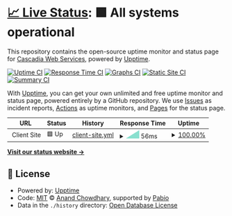 # [📈 Live Status](https://status.cascadiaweb.services): <!--live status--> **🟩 All systems operational**

This repository contains the open-source uptime monitor and status page for [Cascadia Web Services](https://cascadiaweb.services), powered by [Upptime](https://github.com/upptime/upptime).

[![Uptime CI](https://github.com/Cascadia-Web-Services/monitoring/workflows/Uptime%20CI/badge.svg)](https://github.com/Cascadia-Web-Services/monitoring/actions?query=workflow%3A%22Uptime+CI%22)
[![Response Time CI](https://github.com/Cascadia-Web-Services/monitoring/workflows/Response%20Time%20CI/badge.svg)](https://github.com/Cascadia-Web-Services/monitoring/actions?query=workflow%3A%22Response+Time+CI%22)
[![Graphs CI](https://github.com/Cascadia-Web-Services/monitoring/workflows/Graphs%20CI/badge.svg)](https://github.com/Cascadia-Web-Services/monitoring/actions?query=workflow%3A%22Graphs+CI%22)
[![Static Site CI](https://github.com/Cascadia-Web-Services/monitoring/workflows/Static%20Site%20CI/badge.svg)](https://github.com/Cascadia-Web-Services/monitoring/actions?query=workflow%3A%22Static+Site+CI%22)
[![Summary CI](https://github.com/Cascadia-Web-Services/monitoring/workflows/Summary%20CI/badge.svg)](https://github.com/Cascadia-Web-Services/monitoring/actions?query=workflow%3A%22Summary+CI%22)

With [Upptime](https://upptime.js.org), you can get your own unlimited and free uptime monitor and status page, powered entirely by a GitHub repository. We use [Issues](https://github.com/Cascadia-Web-Services/monitoring/issues) as incident reports, [Actions](https://github.com/Cascadia-Web-Services/monitoring/actions) as uptime monitors, and [Pages](https://status.cascadiaweb.services) for the status page.

<!--start: status pages-->
<!-- This summary is generated by Upptime (https://github.com/upptime/upptime) -->
<!-- Do not edit this manually, your changes will be overwritten -->
<!-- prettier-ignore -->
| URL | Status | History | Response Time | Uptime |
| --- | ------ | ------- | ------------- | ------ |
| <img alt="" src="https://icons.duckduckgo.com/ip3/null.ico" height="13"> Client Site | 🟩 Up | [client-site.yml](https://github.com/Cascadia-Web-Services/monitoring/commits/HEAD/history/client-site.yml) | <details><summary><img alt="Response time graph" src="./graphs/client-site/response-time-week.png" height="20"> 56ms</summary><br><a href="https://status.cascadiaweb.services/history/client-site"><img alt="Response time 56" src="https://img.shields.io/endpoint?url=https%3A%2F%2Fraw.githubusercontent.com%2FCascadia-Web-Services%2Fmonitoring%2FHEAD%2Fapi%2Fclient-site%2Fresponse-time.json"></a><br><a href="https://status.cascadiaweb.services/history/client-site"><img alt="24-hour response time 56" src="https://img.shields.io/endpoint?url=https%3A%2F%2Fraw.githubusercontent.com%2FCascadia-Web-Services%2Fmonitoring%2FHEAD%2Fapi%2Fclient-site%2Fresponse-time-day.json"></a><br><a href="https://status.cascadiaweb.services/history/client-site"><img alt="7-day response time 56" src="https://img.shields.io/endpoint?url=https%3A%2F%2Fraw.githubusercontent.com%2FCascadia-Web-Services%2Fmonitoring%2FHEAD%2Fapi%2Fclient-site%2Fresponse-time-week.json"></a><br><a href="https://status.cascadiaweb.services/history/client-site"><img alt="30-day response time 56" src="https://img.shields.io/endpoint?url=https%3A%2F%2Fraw.githubusercontent.com%2FCascadia-Web-Services%2Fmonitoring%2FHEAD%2Fapi%2Fclient-site%2Fresponse-time-month.json"></a><br><a href="https://status.cascadiaweb.services/history/client-site"><img alt="1-year response time 56" src="https://img.shields.io/endpoint?url=https%3A%2F%2Fraw.githubusercontent.com%2FCascadia-Web-Services%2Fmonitoring%2FHEAD%2Fapi%2Fclient-site%2Fresponse-time-year.json"></a></details> | <details><summary><a href="https://status.cascadiaweb.services/history/client-site">100.00%</a></summary><a href="https://status.cascadiaweb.services/history/client-site"><img alt="All-time uptime 100.00%" src="https://img.shields.io/endpoint?url=https%3A%2F%2Fraw.githubusercontent.com%2FCascadia-Web-Services%2Fmonitoring%2FHEAD%2Fapi%2Fclient-site%2Fuptime.json"></a><br><a href="https://status.cascadiaweb.services/history/client-site"><img alt="24-hour uptime 100.00%" src="https://img.shields.io/endpoint?url=https%3A%2F%2Fraw.githubusercontent.com%2FCascadia-Web-Services%2Fmonitoring%2FHEAD%2Fapi%2Fclient-site%2Fuptime-day.json"></a><br><a href="https://status.cascadiaweb.services/history/client-site"><img alt="7-day uptime 100.00%" src="https://img.shields.io/endpoint?url=https%3A%2F%2Fraw.githubusercontent.com%2FCascadia-Web-Services%2Fmonitoring%2FHEAD%2Fapi%2Fclient-site%2Fuptime-week.json"></a><br><a href="https://status.cascadiaweb.services/history/client-site"><img alt="30-day uptime 100.00%" src="https://img.shields.io/endpoint?url=https%3A%2F%2Fraw.githubusercontent.com%2FCascadia-Web-Services%2Fmonitoring%2FHEAD%2Fapi%2Fclient-site%2Fuptime-month.json"></a><br><a href="https://status.cascadiaweb.services/history/client-site"><img alt="1-year uptime 100.00%" src="https://img.shields.io/endpoint?url=https%3A%2F%2Fraw.githubusercontent.com%2FCascadia-Web-Services%2Fmonitoring%2FHEAD%2Fapi%2Fclient-site%2Fuptime-year.json"></a></details>

<!--end: status pages-->

[**Visit our status website →**](https://status.cascadiaweb.services)

## 📄 License

- Powered by: [Upptime](https://github.com/upptime/upptime)
- Code: [MIT](./LICENSE) © [Anand Chowdhary](https://anandchowdhary.com), supported by [Pabio](https://pabio.com)
- Data in the `./history` directory: [Open Database License](https://opendatacommons.org/licenses/odbl/1-0/)
